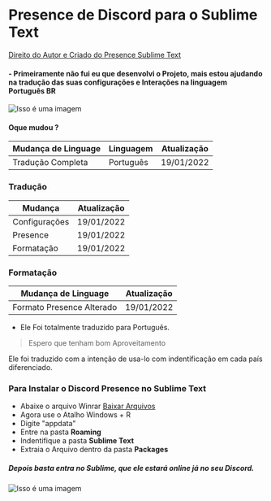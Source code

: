 # Presence de Discord para o Sublime Text
[Direito do Autor e Criado do Presence Sublime Text](https://github.com/Snazzah/SublimeDiscordRP)

#### - Primeiramente não fui eu que desenvolvi o Projeto, mais estou ajudando na tradução das suas configurações e Interações na linguagem Português BR

![Isso é uma imagem](https://i.ibb.co/f0vym5t/Screenshot-5.png)
#### Oque mudou ? 

| Mudança de Linguage |  Linguagem          |  Atualização        |
| ------------------- | ------------------- | ------------------- |
| Tradução Completa   |  Português          |  19/01/2022         |

### Tradução 

| Mudança |  Atualização        |
| ------------------- | ------------------- |
| Configurações  |   19/01/2022         |
| Presence  |   19/01/2022         |
| Formatação  |   19/01/2022         |

### Formatação

| Mudança de Linguage |  Atualização        |
| ------------------- | ------------------- |
| Formato Presence Alterado  |   19/01/2022         |

- Ele Foi totalmente traduzido para Português.

> Espero que tenham bom Aproveitamento

Ele foi traduzido com a intenção de usa-lo com indentificação em cada país diferenciado.

### Para Instalar o Discord Presence no Sublime Text
- Abaixe o arquivo Winrar [Baixar Arquivos](https://github.com/Snazzah/SublimeDiscordRP/archive/refs/heads/master.zip)
- Agora use o Atalho Windows + R
- Digite "appdata"
- Entre na pasta **Roaming**
- Indentifique a pasta **Sublime Text**
- Extraia o Arquivo dentro da pasta **Packages**

##### Depois basta entra no Sublime, que ele estará online já no seu Discord.

![Isso é uma imagem](https://i.ibb.co/WsXhRBg/Screenshot-3.png)
